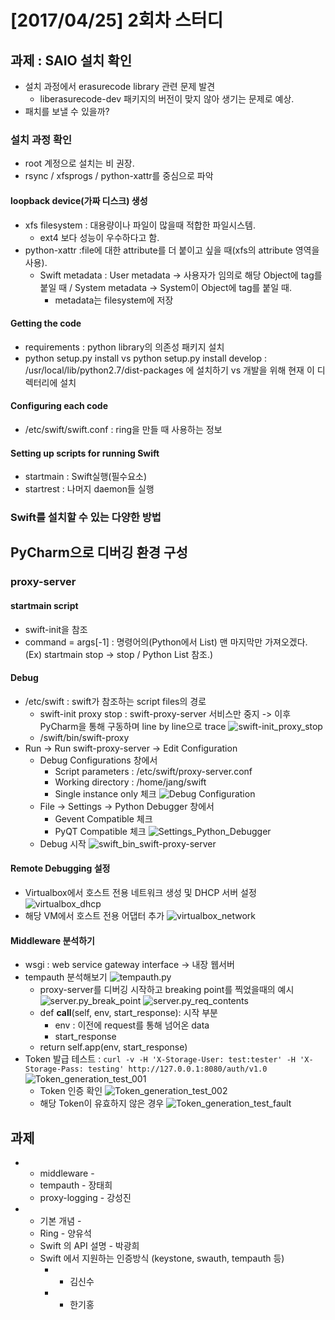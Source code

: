 # [2017/04/25] 2회차 스터디
## 과제 : SAIO 설치 확인
* 설치 과정에서 erasurecode library 관련 문제 발견
  * liberasurecode-dev 패키지의 버전이 맞지 않아 생기는 문제로 예상.
* 패치를 보낼 수 있을까?
### 설치 과정 확인
* root 계정으로 설치는 비 권장.
* rsync / xfsprogs / python-xattr를 중심으로 파악
#### loopback device(가짜 디스크) 생성
* xfs filesystem : 대용량이나 파일이 많을때 적합한 파일시스템.
  * ext4 보다 성능이 우수하다고 함.
* python-xattr :file에 대한 attribute를 더 붙이고 싶을 때(xfs의 attribute 영역을 사용).
  * Swift metadata : User metadata -> 사용자가 임의로 해당 Object에 tag를 붙일 때 / System metadata -> System이 Object에 tag를 붙일 때.
    * metadata는 filesystem에 저장
#### Getting the code
* requirements : python library의 의존성 패키지 설치
* python setup.py install vs python setup.py install develop : /usr/local/lib/python2.7/dist-packages 에 설치하기 vs 개발을 위해 현재 이 디렉터리에 설치
#### Configuring each code
* /etc/swift/swift.conf : ring을 만들 때 사용하는 정보
#### Setting up scripts for running Swift
* startmain : Swift실행(필수요소)
* startrest : 나머지 daemon들 실행
### Swift를 설치할 수 있는 다양한 방법

## PyCharm으로 디버깅 환경 구성
### proxy-server
#### startmain script
* swift-init을 참조
* command = args[-1] : 명령어의(Python에서 List) 맨 마지막만 가져오겠다. (Ex) startmain stop -> stop / Python List 참조.)
#### Debug
* /etc/swift : swift가 참조하는 script files의 경로
  * swift-init proxy stop : swift-proxy-server 서비스만 중지 -> 이후 PyCharm을 통해 구동하며 line by line으로 trace
  ![swift-init_proxy_stop](https://github.com/openstack-kr/openstack-study/tree/master/2017-first-swift/20170425/images/swift-init_proxy_stop.png)
  * /swift/bin/swift-proxy
* Run -> Run swift-proxy-server -> Edit Configuration
  * Debug Configurations 창에서
    * Script parameters : /etc/swift/proxy-server.conf
    * Working directory : /home/jang/swift
    * Single instance only 체크
    ![Debug Configuration](https://github.com/openstack-kr/openstack-study/tree/master/2017-first-swift/20170425/images/Debug_Configurations.png)
  * File -> Settings -> Python Debugger 창에서
    * Gevent Compatible 체크
    * PyQT Compatible 체크
    ![Settings_Python_Debugger](https://github.com/openstack-kr/openstack-study/tree/master/2017-first-swift/20170425/images/Settings_Python_Debugger.png)
  * Debug 시작
  ![swift_bin_swift-proxy-server](https://github.com/openstack-kr/openstack-study/tree/master/2017-first-swift/20170425/images/swift_bin_swift-proxy-server.png)
#### Remote Debugging 설정
* Virtualbox에서 호스트 전용 네트워크 생성 및 DHCP 서버 설정
  ![virtualbox_dhcp](https://github.com/openstack-kr/openstack-study/tree/master/2017-first-swift/20170425/images/virtualbox_dhcp.png)
* 해당 VM에서 호스트 전용 어댑터 추가
  ![virtualbox_network](https://github.com/openstack-kr/openstack-study/tree/master/2017-first-swift/20170425/images/virtualbox_network.png)
#### Middleware 분석하기
* wsgi : web service gateway interface -> 내장 웹서버
* tempauth 분석해보기
  ![tempauth.py](https://github.com/openstack-kr/openstack-study/tree/master/2017-first-swift/20170425/images/tempauth.py.png)
  * proxy-server를 디버깅 시작하고 breaking point를 찍었을때의 예시
  ![server.py_break_point](https://github.com/openstack-kr/openstack-study/tree/master/2017-first-swift/20170425/images/server.py_break_point.png)
  ![server.py_req_contents](https://github.com/openstack-kr/openstack-study/tree/master/2017-first-swift/20170425/images/server.py_req_contents.png)
  * def __call__(self, env, start_response): 시작 부분
    * env : 이전에 request를 통해 넘어온 data
    * start_response
  * return self.app(env, start_response)
* Token 발급 테스트 : `curl -v -H 'X-Storage-User: test:tester' -H 'X-Storage-Pass: testing' http://127.0.0.1:8080/auth/v1.0`
![Token_generation_test_001](https://github.com/openstack-kr/openstack-study/tree/master/2017-first-swift/20170425/images/Token_generation_test_001.png)
  * Token 인증 확인
    ![Token_generation_test_002](https://github.com/openstack-kr/openstack-study/tree/master/2017-first-swift/20170425/images/Token_generation_test_002.png)
  * 해당 Token이 유효하지 않은 경우
    ![Token_generation_test_fault](https://github.com/openstack-kr/openstack-study/tree/master/2017-first-swift/20170425/images/Token_generation_test_fault.png)

## 과제
* - middleware -
  * tempauth - 장태희
  * proxy-logging - 강성진

* - 기본 개념 -
  * Ring - 양유석
  * Swift 의 API 설명 - 박광희
  * Swift 에서 지원하는 인증방식 (keystone, swauth, tempauth 등)
    * - 김신수
    * - 한기홍